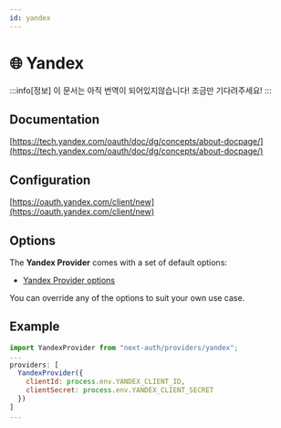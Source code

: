 ```yaml
---
id: yandex
---
```


# 🌐 Yandex

:::info[정보]
이 문서는 아직 번역이 되어있지않습니다! 조금만 기다려주세요!
:::

## Documentation[](https://next-auth.js.org/providers/yandex#documentation "Direct link to heading")

[https://tech.yandex.com/oauth/doc/dg/concepts/about-docpage/](https://tech.yandex.com/oauth/doc/dg/concepts/about-docpage/)

## Configuration[](https://next-auth.js.org/providers/yandex#configuration "Direct link to heading")

[https://oauth.yandex.com/client/new](https://oauth.yandex.com/client/new)

## Options[](https://next-auth.js.org/providers/yandex#options "Direct link to heading")

The **Yandex Provider** comes with a set of default options:

-   [Yandex Provider options](https://github.com/nextauthjs/next-auth/blob/v4/packages/next-auth/src/providers/yandex.ts)

You can override any of the options to suit your own use case.

## Example[](https://next-auth.js.org/providers/yandex#example "Direct link to heading")

```js
import YandexProvider from "next-auth/providers/yandex";
...
providers: [
  YandexProvider({
    clientId: process.env.YANDEX_CLIENT_ID,
    clientSecret: process.env.YANDEX_CLIENT_SECRET
  })
]
...
```
